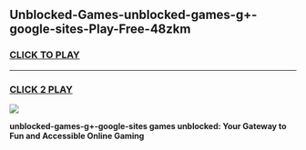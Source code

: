 
## Unblocked-Games-unblocked-games-g+-google-sites-Play-Free-48zkm
<h3>
<a href="https://premium76.site?title=unblocked-games-g+-google-sites&ref=10A">CLICK TO PLAY</a></h3>
<hr>

<h3>
<a href="https://premium76.site?title=unblocked-games-g+-google-sites&ref=10A">CLICK 2 PLAY</a>
  
</h3>

<a href="https://premium76.site?title=unblocked-games-g+-google-sites&ref=10A"><img src="https://clearcache.store/games.png"></a>


**unblocked-games-g+-google-sites games unblocked: Your Gateway to Fun and Accessible Online Gaming**
